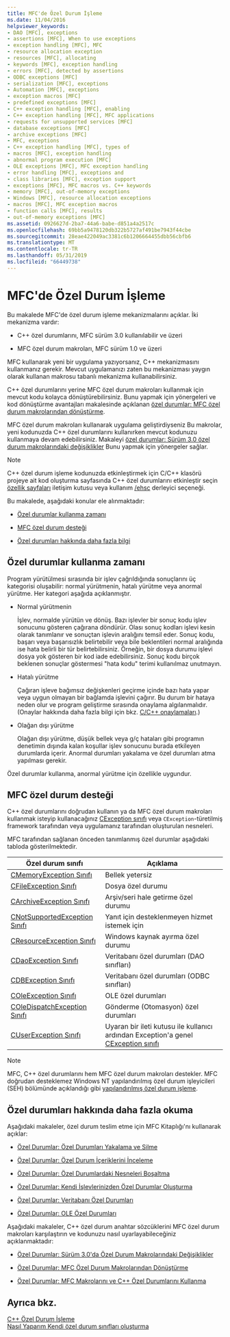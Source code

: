 ```yaml
---
title: MFC'de Özel Durum İşleme
ms.date: 11/04/2016
helpviewer_keywords:
- DAO [MFC], exceptions
- assertions [MFC], When to use exceptions
- exception handling [MFC], MFC
- resource allocation exception
- resources [MFC], allocating
- keywords [MFC], exception handling
- errors [MFC], detected by assertions
- ODBC exceptions [MFC]
- serialization [MFC], exceptions
- Automation [MFC], exceptions
- exception macros [MFC]
- predefined exceptions [MFC]
- C++ exception handling [MFC], enabling
- C++ exception handling [MFC], MFC applications
- requests for unsupported services [MFC]
- database exceptions [MFC]
- archive exceptions [MFC]
- MFC, exceptions
- C++ exception handling [MFC], types of
- macros [MFC], exception handling
- abnormal program execution [MFC]
- OLE exceptions [MFC], MFC exception handling
- error handling [MFC], exceptions and
- class libraries [MFC], exception support
- exceptions [MFC], MFC macros vs. C++ keywords
- memory [MFC], out-of-memory exceptions
- Windows [MFC], resource allocation exceptions
- macros [MFC], MFC exception macros
- function calls [MFC], results
- out-of-memory exceptions [MFC]
ms.assetid: 0926627d-2ba7-44a6-babe-d851a4a2517c
ms.openlocfilehash: 69bb5a9478120db322b5727af491be7943f44cbe
ms.sourcegitcommit: 28eae422049ac3381c6b1206664455dbb56cbfb6
ms.translationtype: MT
ms.contentlocale: tr-TR
ms.lasthandoff: 05/31/2019
ms.locfileid: "66449738"
---
```

# <a name="exception-handling-in-mfc"></a>MFC'de Özel Durum İşleme

Bu makalede MFC'de özel durum işleme mekanizmalarını açıklar. İki mekanizma vardır:

- C++ özel durumlarını, MFC sürüm 3.0 kullanılabilir ve üzeri

- MFC özel durum makroları, MFC sürüm 1.0 ve üzeri

MFC kullanarak yeni bir uygulama yazıyorsanız, C++ mekanizmasını kullanmanız gerekir. Mevcut uygulamanızı zaten bu mekanizması yaygın olarak kullanan makrosu tabanlı mekanizma kullanabilirsiniz.

C++ özel durumlarını yerine MFC özel durum makroları kullanmak için mevcut kodu kolayca dönüştürebilirsiniz. Bunu yapmak için yönergeleri ve kod dönüştürme avantajları makalesinde açıklanan [özel durumlar: MFC özel durum makrolarından dönüştürme](../mfc/exceptions-converting-from-mfc-exception-macros.md).

MFC özel durum makroları kullanarak uygulama geliştirdiyseniz Bu makrolar, yeni kodunuzda C++ özel durumlarını kullanırken mevcut kodunuzu kullanmaya devam edebilirsiniz. Makaleyi [özel durumlar: Sürüm 3.0 özel durum makrolarındaki değişiklikler](../mfc/exceptions-changes-to-exception-macros-in-version-3-0.md) Bunu yapmak için yönergeler sağlar.

> [!NOTE]
>  C++ özel durum işleme kodunuzda etkinleştirmek için C/C++ klasörü projeye ait kod oluşturma sayfasında C++ özel durumlarını etkinleştir seçin [özellik sayfaları](../build/reference/property-pages-visual-cpp.md) iletişim kutusu veya kullanım [/ehsc](../build/reference/eh-exception-handling-model.md) derleyici seçeneği.

Bu makalede, aşağıdaki konular ele alınmaktadır:

- [Özel durumlar kullanma zamanı](#_core_when_to_use_exceptions)

- [MFC özel durum desteği](#_core_mfc_exception_support)

- [Özel durumları hakkında daha fazla bilgi](#_core_further_reading_about_exceptions)

##  <a name="_core_when_to_use_exceptions"></a> Özel durumlar kullanma zamanı

Program yürütülmesi sırasında bir işlev çağrıldığında sonuçlarını üç kategorisi oluşabilir: normal yürütmenin, hatalı yürütme veya anormal yürütme. Her kategori aşağıda açıklanmıştır.

- Normal yürütmenin

   İşlev, normalde yürütün ve dönüş. Bazı işlevler bir sonuç kodu işlev sonucunu gösteren çağırana döndürür. Olası sonuç kodları işlevi kesin olarak tanımlanır ve sonuçtan işlevin aralığını temsil eder. Sonuç kodu, başarı veya başarısızlık belirtebilir veya bile beklentileri normal aralığında ise hata belirli bir tür belirtebilirsiniz. Örneğin, bir dosya durumu işlevi dosya yok gösteren bir kod iade edebilirsiniz. Sonuç kodu birçok beklenen sonuçlar göstermesi "hata kodu" terimi kullanılmaz unutmayın.

- Hatalı yürütme

   Çağıran işleve bağımsız değişkenleri geçirme içinde bazı hata yapar veya uygun olmayan bir bağlamda işlevini çağırır. Bu durum bir hataya neden olur ve program geliştirme sırasında onaylama algılanmalıdır. (Onaylar hakkında daha fazla bilgi için bkz. [C/C++ onaylamaları](/visualstudio/debugger/c-cpp-assertions).)

- Olağan dışı yürütme

   Olağan dışı yürütme, düşük bellek veya g/ç hataları gibi programın denetimin dışında kalan koşullar işlev sonucunu burada etkileyen durumlarda içerir. Anormal durumları yakalama ve özel durumları atma yapılması gerekir.

Özel durumlar kullanma, anormal yürütme için özellikle uygundur.

##  <a name="_core_mfc_exception_support"></a> MFC özel durum desteği

C++ özel durumlarını doğrudan kullanın ya da MFC özel durum makroları kullanmak isteyip kullanacağınız [CException sınıfı](../mfc/reference/cexception-class.md) veya `CException`-türetilmiş framework tarafından veya uygulamanız tarafından oluşturulan nesneleri.

MFC tarafından sağlanan önceden tanımlanmış özel durumlar aşağıdaki tabloda gösterilmektedir.

|Özel durum sınıfı|Açıklama|
|---------------------|-------------|
|[CMemoryException Sınıfı](../mfc/reference/cmemoryexception-class.md)|Bellek yetersiz|
|[CFileException Sınıfı](../mfc/reference/cfileexception-class.md)|Dosya özel durumu|
|[CArchiveException Sınıfı](../mfc/reference/carchiveexception-class.md)|Arşiv/seri hale getirme özel durumu|
|[CNotSupportedException Sınıfı](../mfc/reference/cnotsupportedexception-class.md)|Yanıt için desteklenmeyen hizmet istemek için|
|[CResourceException Sınıfı](../mfc/reference/cresourceexception-class.md)|Windows kaynak ayırma özel durumu|
|[CDaoException Sınıfı](../mfc/reference/cdaoexception-class.md)|Veritabanı özel durumları (DAO sınıfları)|
|[CDBException Sınıfı](../mfc/reference/cdbexception-class.md)|Veritabanı özel durumları (ODBC sınıfları)|
|[COleException Sınıfı](../mfc/reference/coleexception-class.md)|OLE özel durumları|
|[COleDispatchException Sınıfı](../mfc/reference/coledispatchexception-class.md)|Gönderme (Otomasyon) özel durumları|
|[CUserException Sınıfı](../mfc/reference/cuserexception-class.md)|Uyaran bir ileti kutusu ile kullanıcı ardından Exception'a genel [CException sınıfı](../mfc/reference/cexception-class.md)|

> [!NOTE]
>  MFC, C++ özel durumlarını hem MFC özel durum makroları destekler. MFC doğrudan desteklemez Windows NT yapılandırılmış özel durum işleyicileri (SEH) bölümünde açıklandığı gibi [yapılandırılmış özel durum işleme](/windows/desktop/debug/structured-exception-handling).

##  <a name="_core_further_reading_about_exceptions"></a> Özel durumları hakkında daha fazla okuma

Aşağıdaki makaleler, özel durum teslim etme için MFC Kitaplığı'nı kullanarak açıklar:

- [Özel Durumlar: Özel Durumları Yakalama ve Silme](../mfc/exceptions-catching-and-deleting-exceptions.md)

- [Özel Durumlar: Özel Durum İçeriklerini İnceleme](../mfc/exceptions-examining-exception-contents.md)

- [Özel Durumlar: Özel Durumlardaki Nesneleri Boşaltma](../mfc/exceptions-freeing-objects-in-exceptions.md)

- [Özel Durumlar: Kendi İşlevlerinizden Özel Durumlar Oluşturma](../mfc/exceptions-throwing-exceptions-from-your-own-functions.md)

- [Özel Durumlar: Veritabanı Özel Durumları](../mfc/exceptions-database-exceptions.md)

- [Özel Durumlar: OLE Özel Durumları](../mfc/exceptions-ole-exceptions.md)

Aşağıdaki makaleler, C++ özel durum anahtar sözcüklerini MFC özel durum makroları karşılaştırın ve kodunuzu nasıl uyarlayabileceğiniz açıklanmaktadır:

- [Özel Durumlar: Sürüm 3.0'da Özel Durum Makrolarındaki Değişiklikler](../mfc/exceptions-changes-to-exception-macros-in-version-3-0.md)

- [Özel Durumlar: MFC Özel Durum Makrolarından Dönüştürme](../mfc/exceptions-converting-from-mfc-exception-macros.md)

- [Özel Durumlar: MFC Makrolarını ve C++ Özel Durumlarını Kullanma](../mfc/exceptions-using-mfc-macros-and-cpp-exceptions.md)

## <a name="see-also"></a>Ayrıca bkz.

[C++ Özel Durum İşleme](../cpp/cpp-exception-handling.md)<br/>
[Nasıl Yaparım Kendi özel durum sınıfları oluşturma](https://go.microsoft.com/fwlink/p/?linkid=128045)
